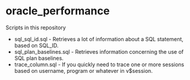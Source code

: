 oracle_performance
==================
Scripts in this repository

* sql_sql_id.sql - Retrieves a lot of information about a SQL statement, based on SQL_ID.
* sql_plan_baselines.sql - Retrieves information concerning the use of SQL plan baselines.
* trace_column.sql - If you quickly need to trace one or more sessions based on username, program or whatever in v$session.
